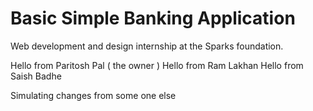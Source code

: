 # Basic Simple Banking Application
Web development and design internship at the Sparks foundation.

Hello from Paritosh Pal ( the owner )
Hello from Ram Lakhan
Hello from Saish Badhe



Simulating changes from some one else
